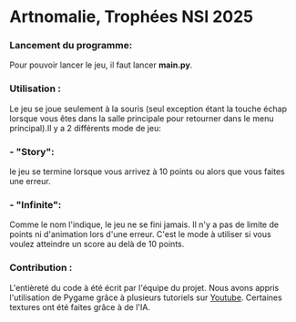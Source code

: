 # Artnomalie, Trophées NSI 2025

### Lancement du programme:
Pour pouvoir lancer le jeu, il faut lancer **main.py**. 

### Utilisation :
Le jeu se joue seulement à la souris (seul exception étant la touche échap lorsque vous êtes dans la salle principale pour retourner dans le menu principal).Il y a 2 différents mode de jeu:
### - "Story":
  le jeu se termine lorsque vous arrivez à 10 points ou alors que vous faites une erreur.
### - "Infinite":
  Comme le nom l'indique, le jeu ne se fini jamais. Il n'y a pas de limite de points ni d'animation lors d'une erreur. C'est   le mode à utiliser si vous voulez atteindre un score au delà de 10 points.


### Contribution : 
L'entièreté du code à été écrit par l'équipe du projet. Nous avons appris l'utilisation de Pygame grâce à plusieurs tutoriels sur [Youtube](https://www.youtube.com/). Certaines textures ont été faites grâce à de l'IA.

